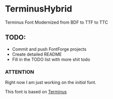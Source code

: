 # TerminusHybrid
Terminus Font Modernized from BDF to TTF to TTC

## TODO:
- Commit and push FontForge projects
- Create detailed README
- Fill in the TODO list with more shit todo

### ATTENTION
Right now I am just working on the *initial* font.

This font is based on [Terminus][1]

[1]:http://terminus-font.sourceforge.net/ (Terminus Font Home Page)
